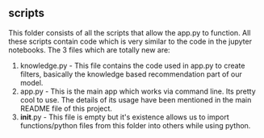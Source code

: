 ## scripts 

This folder consists of all the scripts that allow the app.py to function. All these scripts contain code which is very similar to the code in the jupyter notebooks. The 3 files which are totally new are:

1. knowledge.py - This file contains the code used in app.py to create filters, basically the knowledge based recommendation part of our model.
2. app.py - This is the main app which works via command line. Its pretty cool to use. The details of its usage have been mentioned in the main README file of this project.
3. __init__.py - This file is empty but it's existence allows us to import functions/python files from this folder into others while using python.
